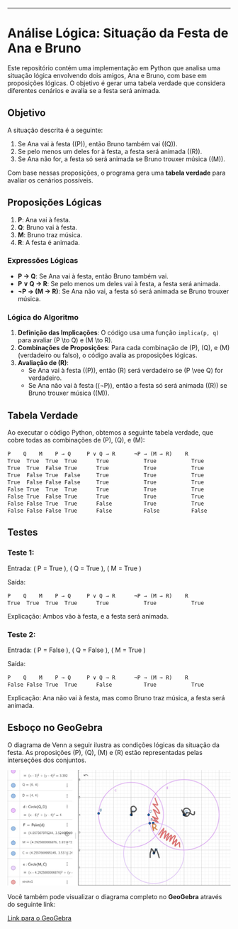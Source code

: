 ---

# Análise Lógica: Situação da Festa de Ana e Bruno

Este repositório contém uma implementação em Python que analisa uma situação lógica envolvendo dois amigos, Ana e Bruno, com base em proposições lógicas. O objetivo é gerar uma tabela verdade que considera diferentes cenários e avalia se a festa será animada.

## Objetivo

A situação descrita é a seguinte:
1. Se Ana vai à festa (\(P\)), então Bruno também vai (\(Q\)).
2. Se pelo menos um deles for à festa, a festa será animada (\(R\)).
3. Se Ana não for, a festa só será animada se Bruno trouxer música (\(M\)).

Com base nessas proposições, o programa gera uma **tabela verdade** para avaliar os cenários possíveis.

## Proposições Lógicas

1. **P**: Ana vai à festa.
2. **Q**: Bruno vai à festa.
3. **M**: Bruno traz música.
4. **R**: A festa é animada.

### Expressões Lógicas

- **P → Q**: Se Ana vai à festa, então Bruno também vai.
- **P ∨ Q → R**: Se pelo menos um deles vai à festa, a festa será animada.
- **¬P → (M → R)**: Se Ana não vai, a festa só será animada se Bruno trouxer música.

### Lógica do Algoritmo

1. **Definição das Implicações**: O código usa uma função `implica(p, q)` para avaliar \(P \to Q\) e \(M \to R\).
2. **Combinações de Proposições**: Para cada combinação de \(P\), \(Q\), e \(M\) (verdadeiro ou falso), o código avalia as proposições lógicas.
3. **Avaliação de \(R\)**: 
   - Se Ana vai à festa (\(P\)), então \(R\) será verdadeiro se \(P \vee Q\) for verdadeiro.
   - Se Ana não vai à festa (\(¬P\)), então a festa só será animada (\(R\)) se Bruno trouxer música (\(M\)).



## Tabela Verdade

Ao executar o código Python, obtemos a seguinte tabela verdade, que cobre todas as combinações de \(P\), \(Q\), e \(M\):

```
P    Q    M    P → Q     P ∨ Q → R      ¬P → (M → R)    R
True  True  True  True      True           True           True
True  True  False True      True           True           True
True  False True  False     True           True           True
True  False False False     True           True           True
False True  True  True      True           True           True
False True  False True      True           True           True
False False True  True      False          True           True
False False False True      False          False          False
```

## Testes

### Teste 1:
Entrada: \( P = True \), \( Q = True \), \( M = True \)

Saída:
```
P    Q    M    P → Q     P ∨ Q → R      ¬P → (M → R)    R
True  True  True  True      True           True           True
```
Explicação: Ambos vão à festa, e a festa será animada.

### Teste 2:
Entrada: \( P = False \), \( Q = False \), \( M = True \)

Saída:
```
P    Q    M    P → Q     P ∨ Q → R      ¬P → (M → R)    R
False False True  True      False          True           True
```
Explicação: Ana não vai à festa, mas como Bruno traz música, a festa será animada.

## Esboço no GeoGebra

O diagrama de Venn a seguir ilustra as condições lógicas da situação da festa. As proposições \(P\), \(Q\), \(M\) e \(R\) estão representadas pelas interseções dos conjuntos.

![Diagrama de Venn](https://raw.githubusercontent.com/EmyEms/ATIVIDADE-3--DIAGRAMA-DE-VENN/refs/heads/main/DIAGRAMA.jpeg)

Você também pode visualizar o diagrama completo no **GeoGebra** através do seguinte link:

[Link para o GeoGebra](https://www.geogebra.org/calculator/gvveazh5)

